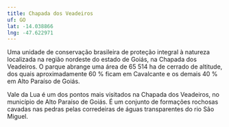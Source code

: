```yaml
---
title: Chapada dos Veadeiros
uf: GO
lat: -14.038866
lng: -47.622971
---
```


Uma unidade de conservação brasileira de proteção integral à natureza localizada na região nordeste do estado de Goiás, na Chapada dos Veadeiros. O parque abrange uma área de 65 514 ha de cerrado de altitude, dos quais aproximadamente 60 % ficam em Cavalcante e os demais 40 % em Alto Paraíso de Goiás.

Vale da Lua é um dos pontos mais visitados na Chapada dos Veadeiros, no município de Alto Paraíso de Goiás. É um conjunto de formações rochosas cavadas nas pedras pelas corredeiras de águas transparentes do rio São Miguel.